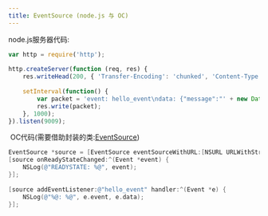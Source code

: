 ```yaml
---
title: EventSource (node.js 与 OC)
---
```


node.js服务器代码:

```javascript
var http = require('http');
 
http.createServer(function (req, res) {
    res.writeHead(200, { 'Transfer-Encoding': 'chunked', 'Content-Type': 'text/event-stream' });
  
    setInterval(function() {
        var packet = 'event: hello_event\ndata: {"message":"' + new Date().getTime() + '"}\n\n';
        res.write(packet);
    }, 1000);
}).listen(9009);
```



 OC代码(需要借助封装的类:[EventSource](https://github.com/levyleo/EventSource)) 

```objective-c
EventSource *source = [EventSource eventSourceWithURL:[NSURL URLWithString:@"http://127.0.0.1:9009/"]];
[source onReadyStateChanged:^(Event *event) {
    NSLog(@"READYSTATE: %@", event);
}];
 
[source addEventListener:@"hello_event" handler:^(Event *e) {
    NSLog(@"%@: %@", e.event, e.data);
}];
```

